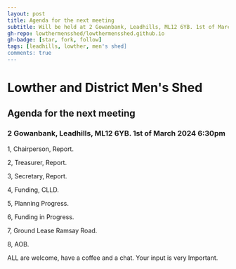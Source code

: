 ```yaml
---
layout: post
title: Agenda for the next meeting
subtitle: Will be held at 2 Gowanbank, Leadhills, ML12 6YB. 1st of March 2024 6:30pm
gh-repo: lowthermensshed/lowthermensshed.github.io
gh-badge: [star, fork, follow]
tags: [leadhills, lowther, men's shed]
comments: true
---
```

# Lowther and District Men's Shed

## Agenda for the next meeting

### 2 Gowanbank, Leadhills, ML12 6YB. 1st of March 2024 6:30pm

1, Chairperson, Report. 

2, Treasurer, Report. 

3, Secretary, Report. 

4, Funding, CLLD. 

5, Planning Progress. 

6, Funding in Progress. 

7, Ground Lease Ramsay Road. 

8, AOB. 

ALL are welcome, have a coffee and a chat. Your input is very Important. 
